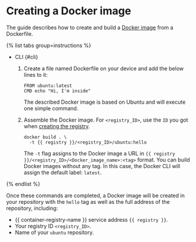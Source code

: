# Creating a Docker image

The guide describes how to create and build a [Docker image](../../concepts/docker-image.md) from a Dockerfile.

{% list tabs group=instructions %}

- CLI {#cli}

   1. Create a file named Dockerfile on your device and add the below lines to it:

      ```
      FROM ubuntu:latest
      CMD echo "Hi, I'm inside"
      ```

      The described Docker image is based on Ubuntu and will execute one simple command.

   1. Assemble the Docker image. For `<registry_ID>`, use the `ID` you got when [creating the registry](../registry/registry-create.md).

      ```
      docker build . \
        -t {{ registry }}/<registry_ID>/ubuntu:hello
      ```

      The `-t` flag assigns to the Docker image a URL in `{{ registry }}/<registry_ID>/<Docker_image_name>:<tag>` format. You can build Docker images without any tag. In this case, the Docker CLI will assign the default label: `latest`.

{% endlist %}

Once these commands are completed, a Docker image will be created in your repository with the `hello` tag as well as the full address of the repository, including:
* {{ container-registry-name }} service address `{{ registry }}`.
* Your registry ID `<registry_ID>`.
* Name of your `ubuntu` repository.